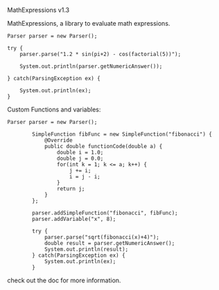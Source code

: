 ﻿MathExpressions v1.3

		

MathExpressions, a library to evaluate math expressions.


```
Parser parser = new Parser(); 

try { 
	parser.parse("1.2 * sin(pi+2) - cos(factorial(5))"); 

	System.out.println(parser.getNumericAnswer());

} catch(ParsingException ex) { 

	System.out.println(ex); 
}
```

Custom Functions and variables:
```
Parser parser = new Parser();

        SimpleFunction fibFunc = new SimpleFunction("fibonacci") {
            @Override
            public double functionCode(double a) {
                double i = 1.0;
                double j = 0.0;
                for(int k = 1; k <= a; k++) {
                    j += i;
                    i = j - i;
                }
                return j;
            }
        };
        
        parser.addSimpleFunction("fibonacci", fibFunc);
        parser.addVariable("x", 8);
        
        try {
            parser.parse("sqrt(fibonacci(x)+4)");
            double result = parser.getNumericAnswer();
            System.out.println(result);
        } catch(ParsingException ex) {
            System.out.println(ex);
        }
```


check out the doc for more information.